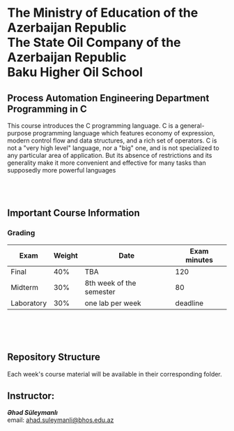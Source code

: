 # The Ministry of Education of the Azerbaijan Republic <br> The State Oil Company of the Azerbaijan Republic <br> Baku Higher Oil School
                   														       								

## Process Automation Engineering Department <br> Programming in C
This course introduces the C programming language. C is a general-purpose programming language which features economy of expression, modern control flow and data structures, and a rich set of operators. C is not a "very high level" language, nor a "big" one, and is not specialized to any particular area of application. But its absence of restrictions and its generality make it more convenient and effective for many tasks than supposedly more powerful languages

<br>
<br>

## Important Course Information
### Grading
|Exam       | Weight	|Date                   |Exam minutes|
|-----------|-----------|-----------------------|------------|
|Final      |40%        |TBA                    |120            |
Midterm     |30%        |8th week of the semester|80            |
Laboratory  |30%        |one lab per week       |deadline       |


<br>
<br>
<br>

## Repository Structure
Each week's course material will be available in their corresponding folder.

## Instructor:
***Əhəd Süleymanlı***  
email: ahad.suleymanli@bhos.edu.az